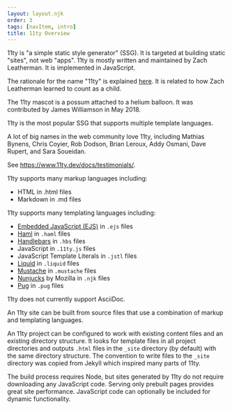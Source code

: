 ```yaml
---
layout: layout.njk
order: 3
tags: [navItem, intro]
title: 11ty Overview
---
```


11ty is "a simple static style generator" (SSG).
It is targeted at building static "sites", not web "apps".
11ty is mostly written and maintained by Zach Leatherman.
It is implemented in JavaScript.

The rationale for the name "11ty" is explained
[here](https://www.zachleat.com/web/eleventy-birthday/#project-naming).
It is related to how Zach Leatherman learned to count as a child.

The 11ty mascot is a possum attached to a helium balloon.
It was contributed by James Williamson in May 2018.

11ty is the most popular SSG that supports multiple template languages.

A lot of big names in the web community love 11ty, including
Mathias Bynens, Chris Coyier, Rob Dodson, Brian Leroux,
Addy Osmani, Dave Rupert, and Sara Soueidan.

See <https://www.11ty.dev/docs/testimonials/>.

11ty supports many markup languages including:

- HTML in .html files
- Markdown in .md files

11ty supports many templating languages including:

- [Embedded JavaScript (EJS)](https://ejs.co/) in `.ejs` files
- [Haml](http://haml.info/) in `.haml` files
- [Handlebars](https://handlebarsjs.com/) in `.hbs` files
- JavaScript in `.11ty.js` files
- JavaScript Template Literals in `.jstl` files
- [Liquid](https://shopify.github.io/liquid/) in `.liquid` files
- [Mustache](https://mustache.github.io/) in `.mustache` files
- [Nunjucks](https://mozilla.github.io/nunjucks/) by Mozilla in `.njk` files
- [Pug](https://pugjs.org/) in `.pug` files

11ty does not currently support AsciiDoc.

An 11ty site can be built from source files that use
a combination of markup and templating languages.

An 11ty project can be configured to work with
existing content files and an existing directory structure.
It looks for template files in all project directories
and outputs `.html` files in the `_site` directory (by default)
with the same directory structure.
The convention to write files to the `_site` directory
was copied from Jekyll which inspired many parts of 11ty.

The build process requires Node, but sites generated by 11ty
do not require downloading any JavaScript code.
Serving only prebuilt pages provides great site performance.
JavaScript code can optionally be included for dynamic functionality.
